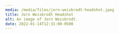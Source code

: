 ```yaml
---
media: /media/files/jorn-weisbrodt-headshot.jpeg
title: Jorn Weisbrodt Headshot
alt: An image of Jorn Weisbrodt.
date: 2022-01-14T12:31:00-0500
---
```


